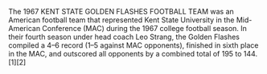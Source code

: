 The 1967 KENT STATE GOLDEN FLASHES FOOTBALL TEAM was an American football team that represented Kent State University in the Mid-American Conference (MAC) during the 1967 college football season. In their fourth season under head coach Leo Strang, the Golden Flashes compiled a 4–6 record (1–5 against MAC opponents), finished in sixth place in the MAC, and outscored all opponents by a combined total of 195 to 144.[1][2]
